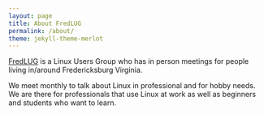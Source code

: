 ```yaml
---
layout: page
title: About FredLUG
permalink: /about/
theme: jekyll-theme-merlot
---
```


[FredLUG](https://fredlug-va.github.io/) is a Linux Users Group who has in person meetings for people living in/around Fredericksburg Virginia.

We meet monthly to talk about Linux in professional and for hobby needs.   We are there for professionals that use Linux at work as well as beginners and students who want to learn.
